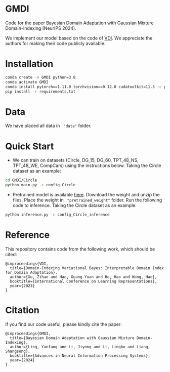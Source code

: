 # GMDI

Code  for the paper Bayesian Domain Adaptation with Gaussian Mixture Domain-Indexing (NeurIPS 2024). 

We implement our model based on the code of [VDI](https://github.com/Wang-ML-Lab/VDI). We appreciate the authors for making their code publicly available.

# Installation

```bash
conda create -n GMDI python=3.8
conda activate GMDI
conda install pytorch==1.11.0 torchvision==0.12.0 cudatoolkit=11.3 -c pytorch
pip install -r requirements.txt  
```

# Data 

We have placed all data in ` "data"` folder.

# Quick Start

*  We can train on datasets (Circle, DG_15, DG_60, TPT_48_NS, TPT_48_WE, CompCars) using the instructions below. Taking the Circle dataset as an example:

  ```bash
  cd GMDI/Circle
  python main.py -c config_Circle
  ```

*  Pretrained model is available [here](https://drive.google.com/file/d/1Xo8KapA_ZaUDrLdo8x3RsOWtM6Nl5PTT/view?usp=drive_link). Download  the weight and unzip the files. Place the weight in ` "pretrained_weight"` folder. Run the following code to inference. Taking the Circle dataset as an example:

  ```bash
  python inference.py -c config_Circle_inference
  ```

# Reference

This repository contains code from the following work, which should be cited:

```
@inproceedings{VDI,
  title={Domain-Indexing Variational Bayes: Interpretable Domain Index for Domain Adaptation},
  author={Xu, Zihao and Hao, Guang-Yuan and He, Hao and Wang, Hao},
  booktitle={International Conference on Learning Representations},
  year={2023}
}
```

# Citation

If you find our code useful, please kindly cite the paper:

```
@inproceedings{GMDI,
  title={Bayesian Domain Adaptation with Gaussian Mixture Domain-Indexing},
  author={Ling, Yanfang and Li, Jiyong and Li, Lingbo and Liang, Shangsong},
  booktitle={Advances in Neural Information Processing Systems},
  year={2024}
}
```
